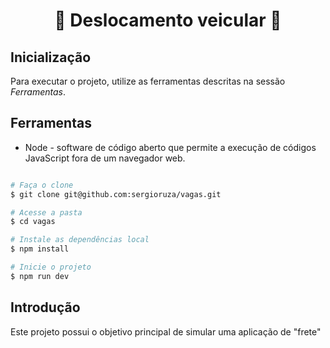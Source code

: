 # <h1 align="center">🚗 Deslocamento veicular 🚗</h1>

## Inicialização
Para executar o projeto, utilize as ferramentas descritas na sessão *Ferramentas*.

## Ferramentas
* Node - software de código aberto que permite a execução de códigos JavaScript fora de um navegador web.
```bash

# Faça o clone
$ git clone git@github.com:sergioruza/vagas.git

# Acesse a pasta
$ cd vagas

# Instale as dependências local
$ npm install

# Inicie o projeto
$ npm run dev
```
## Introdução

Este projeto possui o objetivo principal de simular uma aplicação de "frete"
